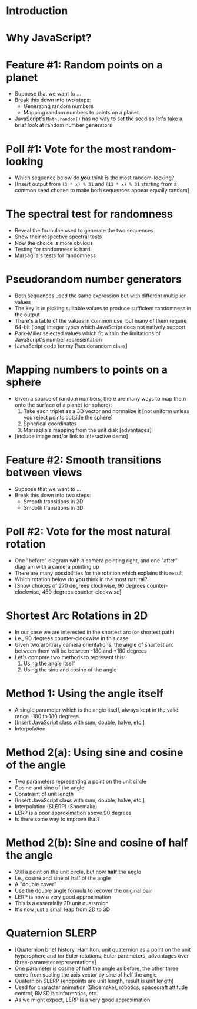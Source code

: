 # Introduction

# Why JavaScript?

# Feature #1: Random points on a planet

- Suppose that we want to ...
- Break this down into two steps:
  - Generating random numbers
  - Mapping random numbers to points on a planet
- JavaScript's `Math.random()` has no way to set the seed
  so let's take a brief look at random number generators

# Poll #1: Vote for the most random-looking

- Which sequence below do **you** think is the most random-looking?
- [Insert output from `(3 * x) % 31` and `(13 * x) % 31`
  starting from a common seed chosen to make both sequences
  appear equally random]

# The spectral test for randomness

- Reveal the formulae used to generate the two sequences
- Show their respective spectral tests
- Now the choice is more obvious
- Testing for randomness is hard
- Marsaglia's tests for randomness

# Pseudorandom number generators

- Both sequences used the same expression
  but with different multiplier values
- The key is in picking suitable values to
  produce sufficient randomness in the output
- There's a table of the values in common use, but
  many of them require 64-bit (long) integer types
  which JavaScript does not natively support
- Park-Miller selected values which fit within
  the limitations of JavaScript's number representation
- [JavaScript code for my Pseudorandom class]

# Mapping numbers to points on a sphere

- Given a source of random numbers,
  there are many ways to map them onto the surface
  of a planet (or sphere):
  1. Take each triplet as a 3D vector and
     normalize it [not uniform unless you reject
     points outside the sphere]
  1. Spherical coordinates
  1. Marsaglia's mapping from the unit disk
     [advantages]
- [include image and/or link to interactive demo]

# Feature #2: Smooth transitions between views

- Suppose that we want to ...
- Break this down into two steps:
  - Smooth transitions in 2D
  - Smooth transitions in 3D

# Poll #2: Vote for the most natural rotation

- One "before" diagram with a camera pointing right,
  and one "after" diagram with a camera pointing up
- There are many possibilities for the rotation
  which explains this result
- Which rotation below do **you** think in the most natural?
- [Show choices of 270 degrees clockwise, 90 degrees counter-clockwise,
  450 degrees counter-clockwise]

# Shortest Arc Rotations in 2D

- In our case we are interested in the shortest arc
  (or shortest path)
- I.e., 90 degrees counter-clockwise in this case
- Given two arbitrary camera orientations,
  the angle of shortest arc between them
  will be between -180 and +180 degrees
- Let's compare two methods to represent this:
  1. Using the angle itself
  1. Using the sine and cosine of the angle

# Method 1: Using the angle itself

- A single parameter which is the angle itself,
  always kept in the valid range -180 to 180 degrees
- [Insert JavaScript class with sum, double, halve, etc.]
- Interpolation

# Method 2(a): Using sine and cosine of the angle

- Two parameters representing a point on the unit circle
- Cosine and sine of the angle
- Constraint of unit length
- [Insert JavaScript class with sum, double, halve, etc.]
- Interpolation (SLERP) (Shoemake)
- LERP is a poor approximation above 90 degrees
- Is there some way to improve that?

# Method 2(b): Sine and cosine of half the angle

- Still a point on the unit circle,
  but now **half** the angle
- I.e., cosine and sine of half of the angle
- A "double cover"
- Use the double angle formula to recover the original pair
- LERP is now a very good approximation
- This is a essentially 2D unit quaternion
- It's now just a small leap from 2D to 3D

# Quaternion SLERP

- [Quaternion brief history, Hamilton, unit quaternion
  as a point on the unit hypersphere and
  for Euler rotations, Euler parameters, advantages
  over three-parameter representations]
- One parameter is cosine of half the angle as before,
  the other three come from scaling the axis vector
  by sine of half the angle
- Quaternion SLERP (endpoints are unit length, result is
  unit length)
- Used for character animation (Shoemake), robotics,
  spacecraft attitude control, RMSD bioinformatics, etc.
- As we might expect, LERP is a very good approximation
